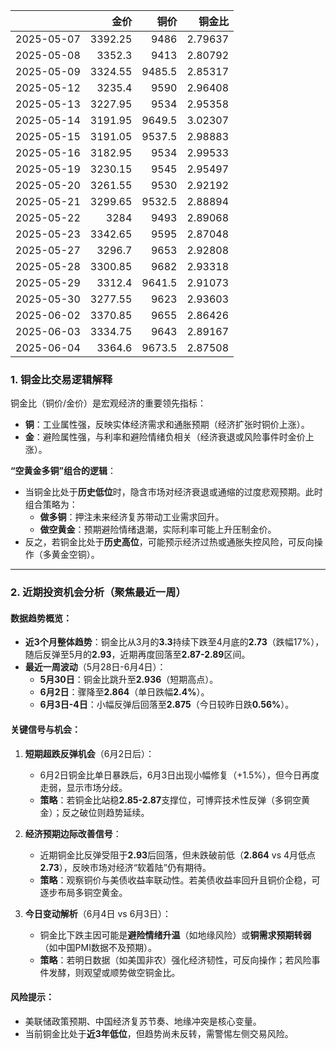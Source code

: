 |            |    金价 |   铜价 |   铜金比 |
|:-----------|--------:|-------:|---------:|
| 2025-05-07 | 3392.25 | 9486   |  2.79637 |
| 2025-05-08 | 3352.3  | 9413   |  2.80792 |
| 2025-05-09 | 3324.55 | 9485.5 |  2.85317 |
| 2025-05-12 | 3235.4  | 9590   |  2.96408 |
| 2025-05-13 | 3227.95 | 9534   |  2.95358 |
| 2025-05-14 | 3191.95 | 9649.5 |  3.02307 |
| 2025-05-15 | 3191.05 | 9537.5 |  2.98883 |
| 2025-05-16 | 3182.95 | 9534   |  2.99533 |
| 2025-05-19 | 3230.15 | 9545   |  2.95497 |
| 2025-05-20 | 3261.55 | 9530   |  2.92192 |
| 2025-05-21 | 3299.65 | 9532.5 |  2.88894 |
| 2025-05-22 | 3284    | 9493   |  2.89068 |
| 2025-05-23 | 3342.65 | 9595   |  2.87048 |
| 2025-05-27 | 3296.7  | 9653   |  2.92808 |
| 2025-05-28 | 3300.85 | 9682   |  2.93318 |
| 2025-05-29 | 3312.4  | 9641.5 |  2.91073 |
| 2025-05-30 | 3277.55 | 9623   |  2.93603 |
| 2025-06-02 | 3370.85 | 9655   |  2.86426 |
| 2025-06-03 | 3334.75 | 9643   |  2.89167 |
| 2025-06-04 | 3364.6  | 9673.5 |  2.87508 |



### 1. 铜金比交易逻辑解释

铜金比（铜价/金价）是宏观经济的重要领先指标：
- **铜**：工业属性强，反映实体经济需求和通胀预期（经济扩张时铜价上涨）。
- **金**：避险属性强，与利率和避险情绪负相关（经济衰退或风险事件时金价上涨）。

**“空黄金多铜”组合的逻辑**：
- 当铜金比处于**历史低位**时，隐含市场对经济衰退或通缩的过度悲观预期。此时组合策略为：
  - **做多铜**：押注未来经济复苏带动工业需求回升。
  - **做空黄金**：预期避险情绪退潮，实际利率可能上升压制金价。
- 反之，若铜金比处于**历史高位**，可能预示经济过热或通胀失控风险，可反向操作（多黄金空铜）。

---

### 2. 近期投资机会分析（聚焦最近一周）

#### **数据趋势概览**：
- **近3个月整体趋势**：铜金比从3月的**3.3**持续下跌至4月底的**2.73**（跌幅17%），随后反弹至5月的**2.93**，近期再度回落至**2.87-2.89**区间。
- **最近一周波动**（5月28日-6月4日）：
  - **5月30日**：铜金比跳升至**2.936**（短期高点）。
  - **6月2日**：骤降至**2.864**（单日跌幅**2.4%**）。
  - **6月3日-4日**：小幅反弹后回落至**2.875**（今日较昨日跌**0.56%**）。

#### **关键信号与机会**：
1. **短期超跌反弹机会**（6月2日后）：
   - 6月2日铜金比单日暴跌后，6月3日出现小幅修复（+1.5%），但今日再度走弱，显示市场分歧。
   - **策略**：若铜金比站稳**2.85-2.87**支撑位，可博弈技术性反弹（多铜空黄金）；反之破位则趋势延续。

2. **经济预期边际改善信号**：
   - 近期铜金比反弹受阻于**2.93**后回落，但未跌破前低（**2.864** vs 4月低点**2.73**），反映市场对经济“软着陆”仍有期待。
   - **策略**：观察铜价与美债收益率联动性。若美债收益率回升且铜价企稳，可逐步布局多铜空黄金。

3. **今日变动解析**（6月4日 vs 6月3日）：
   - 铜金比下跌主因可能是**避险情绪升温**（如地缘风险）或**铜需求预期转弱**（如中国PMI数据不及预期）。
   - **策略**：若明日数据（如美国非农）强化经济韧性，可反向操作；若风险事件发酵，则观望或顺势做空铜金比。

#### **风险提示**：
- 美联储政策预期、中国经济复苏节奏、地缘冲突是核心变量。
- 当前铜金比处于**近3年低位**，但趋势尚未反转，需警惕左侧交易风险。